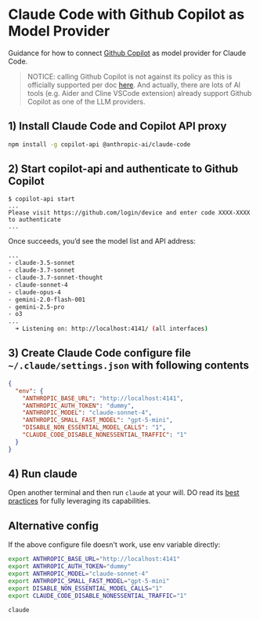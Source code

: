 # Claude Code with Github Copilot as Model Provider

Guidance for how to connect [Github Copilot](https://github.com/features/copilot) as model provider for Claude Code.

> NOTICE: calling Github Copilot is not against its policy as this is officially supported per doc [here](https://docs.github.com/en/copilot/how-tos/build-copilot-extensions/building-a-copilot-agent-for-your-copilot-extension/using-copilots-llm-for-your-agent). And actually, there are lots of AI tools (e.g. Aider and Cline VSCode extension) already support Github Copilot as one of the LLM providers.

## 1) Install Claude Code and Copilot API proxy

```sh
npm install -g copilot-api @anthropic-ai/claude-code
```

## 2) Start copilot-api and authenticate to Github Copilot

```
$ copilot-api start
...
Please visit https://github.com/login/device and enter code XXXX-XXXX to authenticate
...
```

Once succeeds, you’d see the model list and API address:

```sh
...
- claude-3.5-sonnet
- claude-3.7-sonnet
- claude-3.7-sonnet-thought
- claude-sonnet-4
- claude-opus-4
- gemini-2.0-flash-001
- gemini-2.5-pro
- o3
...
  ➜ Listening on: http://localhost:4141/ (all interfaces)
```

## 3) Create Claude Code configure file `~/.claude/settings.json` with following contents

```json
{
  "env": {
    "ANTHROPIC_BASE_URL": "http://localhost:4141",
    "ANTHROPIC_AUTH_TOKEN": "dummy",
    "ANTHROPIC_MODEL": "claude-sonnet-4",
    "ANTHROPIC_SMALL_FAST_MODEL": "gpt-5-mini",
    "DISABLE_NON_ESSENTIAL_MODEL_CALLS": "1",
    "CLAUDE_CODE_DISABLE_NONESSENTIAL_TRAFFIC": "1"
  }
}
```

## 4) Run claude

Open another terminal and then run `claude` at your will. DO read its [best practices](https://www.anthropic.com/engineering/claude-code-best-practices) for fully leveraging its capabilities.

## Alternative config

If the above configure file doesn't work, use env variable directly:

```sh
export ANTHROPIC_BASE_URL="http://localhost:4141"
export ANTHROPIC_AUTH_TOKEN="dummy"
export ANTHROPIC_MODEL="claude-sonnet-4"
export ANTHROPIC_SMALL_FAST_MODEL="gpt-5-mini"
export DISABLE_NON_ESSENTIAL_MODEL_CALLS="1"
export CLAUDE_CODE_DISABLE_NONESSENTIAL_TRAFFIC="1"

claude
```

